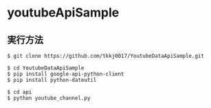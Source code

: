 # youtubeApiSample

## 実行方法
```
$ git clone https://github.com/tkkj0017/YoutubeDataApiSample.git

$ cd YoutubeDataApiSample
$ pip install google-api-python-client
$ pip install python-dateutil 

$ cd api
$ python youtube_channel.py
```
